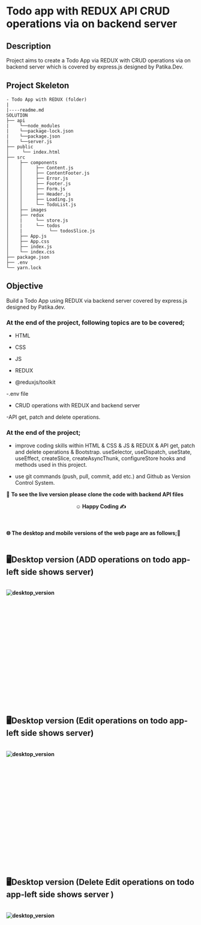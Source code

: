 # Todo app with REDUX API CRUD operations via on backend server

## Description

Project aims to create a Todo App via REDUX with CRUD operations via on backend server which is covered by express.js designed by Patika.Dev.

## Project Skeleton

```
- Todo App with REDUX (folder)
|
|----readme.md         
SOLUTION
├── api
|    └──node_modules
|    └──package-lock.json
|    └──package.json
|    └──server.js
├── public
│     └── index.html
├── src
│    ├── components
│    │     ├── Content.js
│    │     ├── ContentFooter.js
│    │     ├── Error.js
│    │     ├── Footer.js
│    │     ├── Form.js
│    │     ├── Header.js
│    │     ├── Loading.js
│    │     └── TodoList.js
│    ├── images
│    ├── redux
│    |     └── store.js
│    |     └── todos
│    |          └── todosSlice.js
│    ├── App.js
│    ├── App.css
│    ├── index.js
│    └── index.css
├── package.json
├── .env
└── yarn.lock
```

## Objective

Build a Todo App using REDUX via backend server covered by express.js designed by Patika.dev.

### At the end of the project, following topics are to be covered;

- HTML

- CSS

- JS

- REDUX

- @reduxjs/toolkit

-.env file

- CRUD operations with REDUX and backend server

-API get, patch and delete operations.

### At the end of the project;

- improve coding skills within HTML & CSS & JS & REDUX & API get, patch and delete operations & Bootstrap. useSelector, useDispatch, useState, useEffect, createSlice, createAsyncThunk, configureStore  hooks and methods used in this project.

- use git commands (push, pull, commit, add etc.) and Github as Version Control System.

🔗 <b>To see the live version please clone the code with backend API files<b>


**<p align="center">&#9786; Happy Coding &#9997;</p>**

<br><br>
🌐 The desktop and mobile versions of the web page are as follows;🧭
<br><br>

## 🖥️Desktop version (ADD operations on todo app-left side shows server)
<br>
<img src="./images/addTodo.gif" align="left" alt="desktop_version">
<br>
<br>
<br>
<br>
<br>
<br>
<br>
<br>
<br>
<br><br><br><br><br><br><br><br><br>

## 🖥️Desktop version (Edit operations on todo app-left side shows server)
<br>
<img src="./images/editTodo.gif" align="left" alt="desktop_version">
<br>
<br>
<br>
<br>
<br>
<br>
<br>
<br>
<br>
<br><br><br><br><br><br><br><br><br>

## 🖥️Desktop version (Delete Edit operations on todo app-left side shows server )
<br>
<img src="./images/deleteEditTodo.gif" align="left" alt="desktop_version">
<br>
<br>
<br>
<br>
<br>
<br>
<br>
<br>
<br>
<br><br><br><br><br><br><br><br><br>





